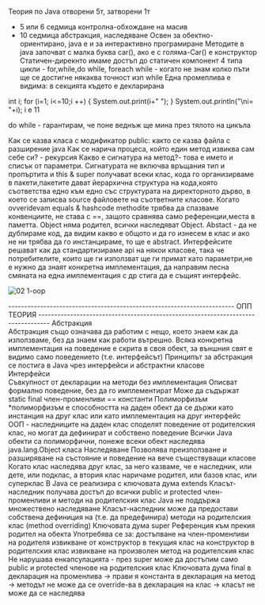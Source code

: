 Теория по Java
отворени 5т, затворени 1т
* 5 или 6 седмица контролна-обхождане на масив
* 10 седмица абстракция, наследяване
Освен за обектно-ориентирано, java е и за интерактивно програмиране
Методите в java започват с малка буква car(), ако е с голяма-Car() e конструктор
Статичен-дирекнто имаме достъп до статичен компонент
4 типа цикли - for,while,do while, foreach
while - когато не знам колко пъти ще се достигне някаква точност изп while
Eдна промеплива е видима: в секцията където е декларирана 

int i;
    for (i=1; i<=10;i ++) {
        System.out.print(i+" ");
    }
    System.out.println("\ni= "+i);
i e 11

do while - гарантирам, че поне веднъж ще мина през тялото на цикъла

Как се казва класа с модификатор public: както се казва файла с разширение java
Как се нарича процеса, който един метод извиква сам себе си? - рекурсия
Какво е сигнатура на метод?- това е името и списък от параметри. Сигнатурата не включва връщания тип и пропъртита
и this & super получават всеки клас, кода го организирваме в пакети,пакетите дават йерархична структура на кода,която съответства едно към едно със структурата на
директорното дърво, в което се записва source файловете на съответните класове.
Когато ovveridevam equals & hashcode methodite трябва да спазваме конвенциите, не става с ==, защото сравнява само референции,места в паметта.
Object няма родител, всички наследяват Object.
Abstact - да не дублираме код, да видим какво е общото и да го изнесем в клас и ако не ни трябва да го инстанцираме, то ще е abstract.
Интерфейсите решават как да стандартизираме api на някои класове, така че потребителите, които ще ги използват ще ги примат като параметри,не е нужно да знаят конкретна имплементация, да направим лесна смяната на една имплементация с др стига да е същият интерфейс.

![02 1-oop](https://user-images.githubusercontent.com/59253452/226135461-8c08e839-91a6-4d19-a3c1-04ec6cc209d9.jpg)

----------------------------------------------------------------------- ОПП ТЕОРИЯ ---------------------------------------------------------------------------------
Абстракция\
Абстракция също означава да работим с нещо, което знаем как да използваме, без да знаем как работи вътрешно. Всяка конкретна имплементация на поведение е скрита в своя обект, за външния свят е видимо само поведението (т.е. интерфейсът)
Принципът за абстракция се постига в Java чрез интерфейси и абстрактни класове\
Интерфейси\
Съвкупност от декларации на методи без имплементация
Описват формално поведение, без да го имплементират
Може да съдържат static final член-променливи == константи
Полиморфизъм
    *полиморфизъм е способността на даден обект да се държи като инстанция на друг клас или като имплементация на друг интерфейс
    ООП - наследниците на даден клас споделят поведение от родителския клас, но могат да дефинират и собствено поведение
    Всички Java обекти са полиморфични, понеже всеки обект наследява java.lang.Object класа
Наследяване
Позволява преизползване и разширяване на състояние и поведение на вече съществуващи класове
Когато клас наследява друг клас, за него казваме, че е наследник, или дете, или подклас, а втория клас наричаме родител, или базов клас, или суперклас
В Java се реализира с ключовата дума extends
Класът-наследник получава достъп до всички public и protected член-променливи и методи на родителския клас
Java не поддържа множествено наследяване
Класът-наследник може да предостави собствена дефиниция на (т.е. да предефинира) методи на родителския клас (method overriding)
Ключовата дума super
Референция към прекия родител на обекта
Употребява се за:
    достъпване на член-променливи на родителя
    извикване от конструктор в текущия клас на конструктор в родителския клас
    извикване на произволен метод на родителския клас
Не нарушава енкапсулацията - през super може да достъпим само public и protected членове на родителския клас
Ключовата дума final
в декларация на променлива → прави я константа
в декларация на метод → методът не може да се override-ва
в декларация на клас → класът не може да се наследява
